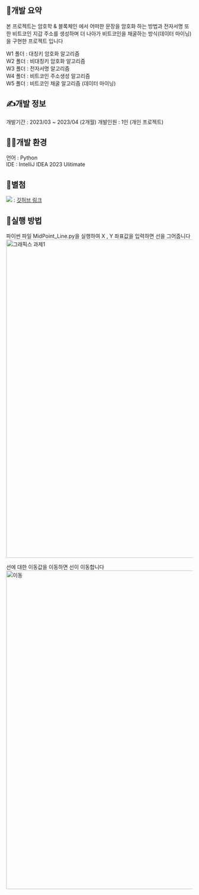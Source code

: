 ## 🙂개발 요약
<p>
  본 프로젝트는 암호학 & 블록체인 에서 어떠한 문장을 암호화 하는 방법과 전자서명 또한 비트코인 지갑 주소를 생성하며 
  더 나아가 비트코인을 채굴하는 방식(데이터 마이닝)을 구현한 프로젝트 입니다<br>

  W1 폴더 : 대칭키 암호화 알고리즘<br>
  W2 폴더 : 비대칭키 암호화 알고리즘<br>
  W3 폴더 : 전자서명 알고리즘<br>
  W4 폴더 : 비트코인 주소생성 알고리즘<br>
  W5 폴더 : 비트코인 채굴 알고리즘 (데이터 마이닝)<br>
</p>

## ✍️개발 정보
<p>
  개발기간 : 2023/03 ~ 2023/04 (2개월)
  개발인원 : 1인 (개인 프로젝트)
</p>

## 👨‍💻개발 환경
<p>
  언어 : Python <br>
  IDE : IntelliJ IDEA 2023 Ulitimate <br>
</p>

## 🛶별첨
<img src="https://img.shields.io/badge/GitHub-181717?style=flat-square&logo=GitHub&logoColor=white"/> : <a href = "https://github.com/mingki1242/MidPoint_Line.git"> 깃허브 링크 </a><br>

## 🎈실행 방법
<p>
  파이썬 파일 MidPoint_Line.py을 실행하여 X , Y 좌표값을 입력하면 선을 그어줍니다<br>
  <img width="857" alt="그래픽스 과제1" src="https://github.com/mingki1242/MidPoint_Line/assets/86062121/5cf7329f-b998-4d0d-a0e7-5830f83c4cff">

선에 대한 이동값을 이동하면 선이 이동합니다<br>
<img width="858" alt="이동 " src="https://github.com/mingki1242/MidPoint_Line/assets/86062121/0b75a544-35c9-4230-b2f6-0284ff2a7548">

</p>
